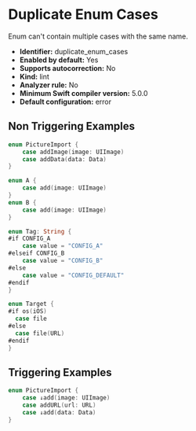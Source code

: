# Duplicate Enum Cases

Enum can't contain multiple cases with the same name.

* **Identifier:** duplicate_enum_cases
* **Enabled by default:** Yes
* **Supports autocorrection:** No
* **Kind:** lint
* **Analyzer rule:** No
* **Minimum Swift compiler version:** 5.0.0
* **Default configuration:** error

## Non Triggering Examples

```swift
enum PictureImport {
    case addImage(image: UIImage)
    case addData(data: Data)
}
```

```swift
enum A {
    case add(image: UIImage)
}
enum B {
    case add(image: UIImage)
}
```

```swift
enum Tag: String {
#if CONFIG_A
    case value = "CONFIG_A"
#elseif CONFIG_B
    case value = "CONFIG_B"
#else
    case value = "CONFIG_DEFAULT"
#endif
}
```

```swift
enum Target {
#if os(iOS)
  case file
#else
  case file(URL)
#endif
}
```

## Triggering Examples

```swift
enum PictureImport {
    case ↓add(image: UIImage)
    case addURL(url: URL)
    case ↓add(data: Data)
}
```